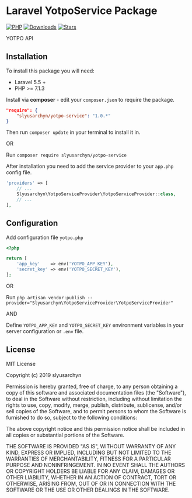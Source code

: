 # Laravel YotpoService Package

[![PHP](https://img.shields.io/github/tag/slyusarchyn/yotpo-service.svg)](https://github.com/slyusarchyn/yotpo-service)
[![Downloads](https://img.shields.io/packagist/dt/slyusarchyn/yotpo-service.svg)](https://packagist.org/packages/slyusarchyn/yotpo-service)
[![Stars](https://img.shields.io/github/stars/slyusarchyn/yotpo-service.svg)](https://github.com/slyusarchyn/yotpo-service)

YOTPO API

## Installation

To install this package you will need:

* Laravel 5.5 +
* PHP >= 7.1.3

Install via **composer** - edit your `composer.json` to require the package.
```json
"require": {
    "slyusarchyn/yotpo-service": "1.0.*"
}
```
Then run `composer update` in your terminal to install it in.

OR

Run `composer require slyusarchyn/yotpo-service`

After installation you need to add the service provider to your `app.php` config file.

```php
'providers' => [
    // ...
    Slyusarchyn\YotpoServiceProvider\YotpoServiceProvider::class,
    // ...
],
```

## Configuration

Add configuration file `yotpo.php`

```php
<?php

return [
    'app_key'    => env('YOTPO_APP_KEY'),
    'secret_key' => env('YOTPO_SECRET_KEY'),
];
```

OR

Run `php artisan vendor:publish --provider="Slyusarchyn\YotpoServiceProvider\YotpoServiceProvider"`

AND

Define `YOTPO_APP_KEY` and `YOTPO_SECRET_KEY` environment variables in your server configuration or `.env` file.

## License

MIT License

Copyright (c) 2019 slyusarchyn

Permission is hereby granted, free of charge, to any person obtaining a copy of this software and associated documentation files (the "Software"), to deal in the Software without restriction, including without limitation the rights to use, copy, modify, merge, publish, distribute, sublicense, and/or sell copies of the Software, and to permit persons to whom the Software is furnished to do so, subject to the following conditions:

The above copyright notice and this permission notice shall be included in all copies or substantial portions of the Software.

THE SOFTWARE IS PROVIDED "AS IS", WITHOUT WARRANTY OF ANY KIND, EXPRESS OR IMPLIED, INCLUDING BUT NOT LIMITED TO THE WARRANTIES OF MERCHANTABILITY, FITNESS FOR A PARTICULAR PURPOSE AND NONINFRINGEMENT. IN NO EVENT SHALL THE AUTHORS OR COPYRIGHT HOLDERS BE LIABLE FOR ANY CLAIM, DAMAGES OR OTHER LIABILITY, WHETHER IN AN ACTION OF CONTRACT, TORT OR OTHERWISE, ARISING FROM, OUT OF OR IN CONNECTION WITH THE SOFTWARE OR THE USE OR OTHER DEALINGS IN THE SOFTWARE.